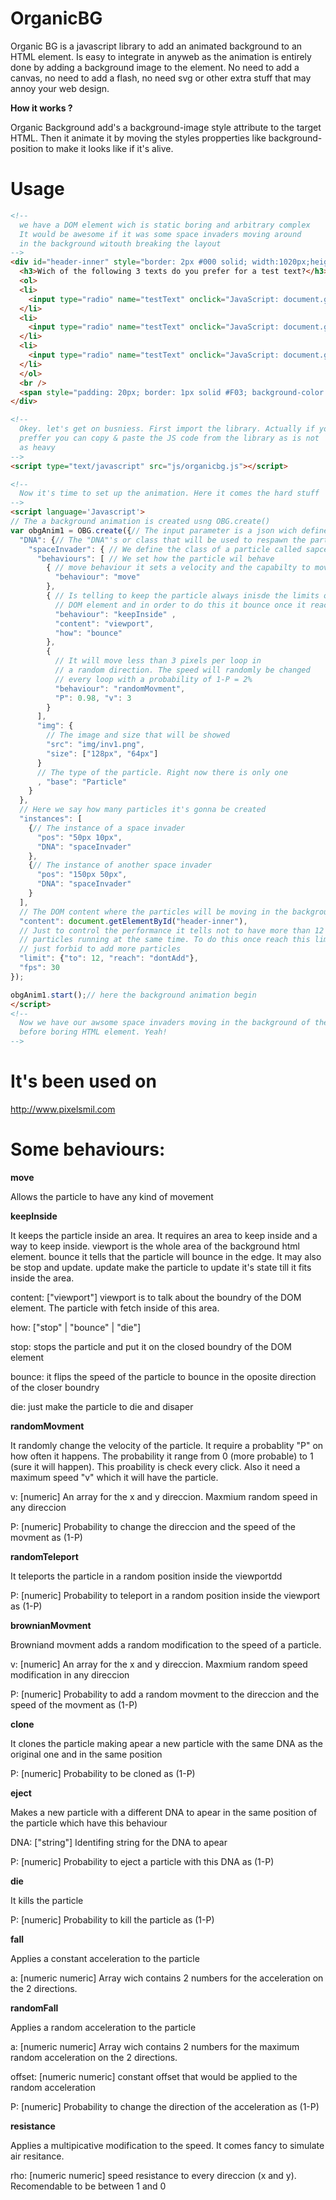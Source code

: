 OrganicBG
=========

Organic BG is a javascript library to add an animated background to an HTML element. Is easy to integrate in anyweb as the animation is entirely done by adding a background image to the element. No need to add a canvas, no need to add a flash, no need svg or other extra stuff that may annoy your web design.

**How it works ?**

Organic Background add's a background-image style attribute to the target HTML. Then it animate it by moving the styles propperties like background-position to make it looks like if it's alive.

Usage
=====

```html
<!-- 
  we have a DOM element wich is static boring and arbitrary complex
  It would be awesome if it was some space invaders moving around
  in the background witouth breaking the layout
-->
<div id="header-inner" style="border: 2px #000 solid; width:1020px;height:400px; margin: auto; margin-top: 30px;background-repeat: no-repeat;">
  <h3>Wich of the following 3 texts do you prefer for a test text?</h3>
  <ol>
  <li>
    <input type="radio" name="testText" onclick="JavaScript: document.getElementById('fillme').innerHTML='Hellow World !'" /> Hello World
  </li>
  <li>
    <input type="radio" name="testText" onclick="JavaScript: document.getElementById('fillme').innerHTML='Hello World !'" /> Hello World
  </li>
  <li>
    <input type="radio" name="testText" onclick="JavaScript: document.getElementById('fillme').innerHTML='Hello World !'" /> Hello World
  </li>
  </ol>
  <br />
  <span style="padding: 20px; border: 1px solid #F03; background-color: #FFF; color: #0A3" id="fillme"></span>
</div> 

<!--
  Okey. let's get on busniess. First import the library. Actually if you
  preffer you can copy & paste the JS code from the library as is not 
  as heavy
-->
<script type="text/javascript" src="js/organicbg.js"></script>

<!--
  Now it's time to set up the animation. Here it comes the hard stuff
-->
<script language='Javascript'>
// The a background animation is created usng OBG.create()
var obgAnim1 = OBG.create({// The input parameter is a json wich defines de animation
  "DNA": {// The "DNA"'s or class that will be used to respawn the particles
    "spaceInvader": { // We define the class of a particle called sapceInvader
      "behaviours": [ // We set how the particle wil behave
        { // move behaviour it sets a velocity and the capabilty to move
          "behaviour": "move"
        },
        { // Is telling to keep the particle always inisde the limits of the
          // DOM element and in order to do this it bounce once it reach an edge
          "behaviour": "keepInside" ,
          "content": "viewport", 
          "how": "bounce"
        }, 
        {
          // It will move less than 3 pixels per loop in
          // a random direction. The speed will randomly be changed 
          // every loop with a probability of 1-P = 2%
          "behaviour": "randomMovment", 
          "P": 0.98, "v": 3
        }
      ],
      "img": {
        // The image and size that will be showed
        "src": "img/inv1.png",
        "size": ["128px", "64px"]
      }
      // The type of the particle. Right now there is only one
      , "base": "Particle" 
    }
  },
  // Here we say how many particles it's gonna be created
  "instances": [
    {// The instance of a space invader
      "pos": "50px 10px",
      "DNA": "spaceInvader"
    },
    {// The instance of another space invader
      "pos": "150px 50px",
      "DNA": "spaceInvader"
    }
  ],
  // The DOM content where the particles will be moving in the background
  "content": document.getElementById("header-inner"),
  // Just to control the performance it tells not to have more than 12
  // particles running at the same time. To do this once reach this limit it
  // just forbid to add more particles
  "limit": {"to": 12, "reach": "dontAdd"},
  "fps": 30
});

obgAnim1.start();// here the background animation begin
</script>
<!--
  Now we have our awsome space invaders moving in the background of the
  before boring HTML element. Yeah!
-->
```


It's been used on
===============
http://www.pixelsmil.com

Some behaviours:
===============

**move**

Allows the particle to have any kind of movement

**keepInside**

It keeps the particle inside an area. It requires an area to keep inside and a way to keep inside. viewport is the whole area of the background html element. bounce it tells that the particle will bounce in the edge. It may also be stop and update. update make the particle to update it's state till it fits inside the area.

content: ["viewport"]
viewport is to talk about the boundry of the DOM element. The particle with fetch inside of this area.

how: ["stop" | "bounce" | "die"]
  
  stop: stops the particle and put it on the closed boundry of the DOM element

  bounce: it flips the speed of the particle to bounce in the oposite direction of the closer boundry
  
  die: just make the particle to die and disaper

**randomMovment**

It randomly change the velocity of the particle. It require a probablity "P" on how often it happens. The probability it range from 0 (more probable) to 1 (sure it will happen). This proability is check every click. Also it need a maximum speed "v" which it will have the particle.

v: [numeric]
An array for the x and y direccion. Maxmium random speed in any direccion

P: [numeric]
Probability to change the direccion and the speed of the movment as (1-P)

**randomTeleport**

It teleports the particle in a random position inside the viewportdd

P: [numeric]
Probability to teleport in a random position inside the viewport as (1-P)

**brownianMovment**

Browniand movment adds a random modification to the speed of a particle.

v: [numeric]
An array for the x and y direccion. Maxmium random speed modification in any direccion

P: [numeric]
Probability to add a random movment to the direccion and the speed of the movment as (1-P)

**clone**

It clones the particle making apear a new particle with the same DNA as the original one and in the same position

P: [numeric]
Probability to be cloned as (1-P)

**eject**

Makes a new particle with a different DNA to apear in the same position of the particle which have this behaviour

DNA: ["string"]
Identifing string for the DNA to apear

P: [numeric]
Probability to eject a particle with this DNA as (1-P)

**die**

It kills the particle

P: [numeric]
Probability to kill the particle as (1-P)

**fall**

Applies a constant acceleration to the particle

a: [numeric numeric]
Array wich contains 2 numbers for the acceleration on the 2 directions.

**randomFall**

Applies a random acceleration to the particle

a: [numeric numeric]
Array wich contains 2 numbers for the maximum random acceleration on the 2 directions.

offset: [numeric numeric]
constant offset that would be applied to the random acceleration

P: [numeric]
Probability to change the direction of the acceleration as (1-P)

**resistance**

Applies a multipicative modification to the speed. It comes fancy to simulate air resitance.

rho: [numeric numeric]
speed resistance to every direccion (x and y). Recomendable to be between 1 and 0
